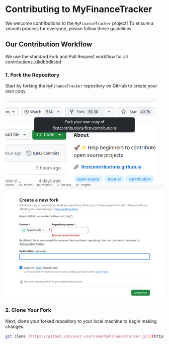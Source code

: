 # Contributing to MyFinanceTracker

We welcome contributions to the `MyFinanceTracker` project! To ensure a smooth process for everyone, please follow these guidelines.

## Our Contribution Workflow

We use the standard Fork and Pull Request workflow for all contributions..dkdbbdksbd

### 1. Fork the Repository

Start by forking the `MyFinanceTracker` repository on GitHub to create your own copy.

![Forking the repository - First step](docs/images/forkpicture.png) ![Forking the repository - Second step](docs/images/forkpic2.png) 

### 2. Clone Your Fork

Next, clone your forked repository to your local machine to begin making changes.

```bash
git clone [https://github.com/your-username/MyFinanceTracker.git](https://github.com/your-username/MyFinanceTracker.git)
